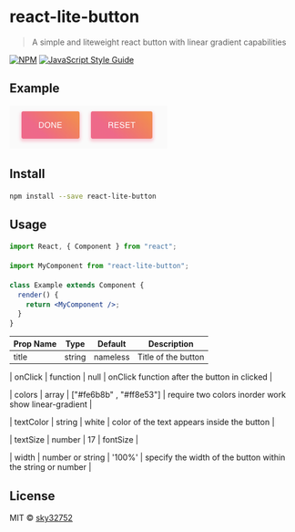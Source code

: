 # react-lite-button

> A simple and liteweight react button with linear gradient capabilities

[![NPM](https://img.shields.io/npm/v/react-lite-button.svg)](https://www.npmjs.com/package/react-lite-button) [![JavaScript Style Guide](https://img.shields.io/badge/code_style-standard-brightgreen.svg)](https://standardjs.com)

## Example

![example](/example.png)

## Install

```bash
npm install --save react-lite-button
```

## Usage

```jsx
import React, { Component } from "react";

import MyComponent from "react-lite-button";

class Example extends Component {
  render() {
    return <MyComponent />;
  }
}
```

| Prop Name | Type   | Default  | Description         |
| --------- | ------ | -------- | ------------------- |
| title     | string | nameless | Title of the button |

| onClick | function | null | onClick function after the button in clicked |

| colors | array | ["#fe6b8b" , "#ff8e53"] | require two colors inorder work show linear-gradient |

| textColor | string | white | color of the text appears inside the button |

| textSize | number | 17 | fontSize |

| width | number or string | '100%' | specify the width of the button within the string or number |

## License

MIT © [sky32752](https://github.com/sky32752)
